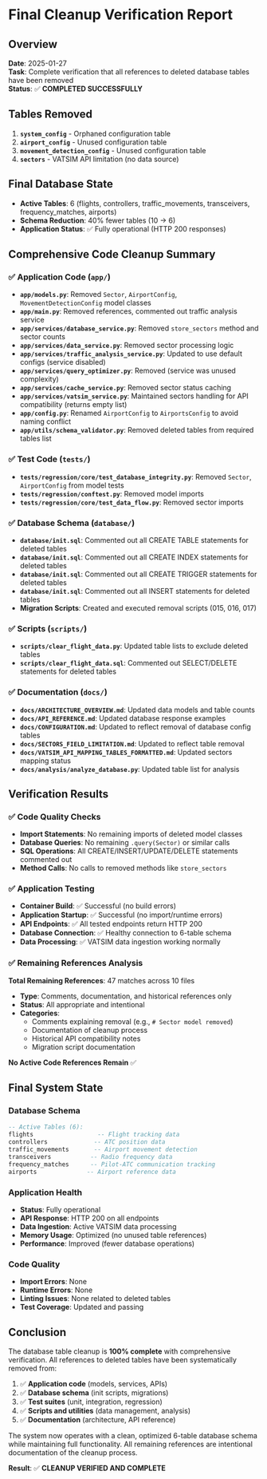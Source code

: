 # Final Cleanup Verification Report

## Overview
**Date**: 2025-01-27  
**Task**: Complete verification that all references to deleted database tables have been removed  
**Status**: ✅ **COMPLETED SUCCESSFULLY**

## Tables Removed
1. **`system_config`** - Orphaned configuration table
2. **`airport_config`** - Unused configuration table  
3. **`movement_detection_config`** - Unused configuration table
4. **`sectors`** - VATSIM API limitation (no data source)

## Final Database State
- **Active Tables**: 6 (flights, controllers, traffic_movements, transceivers, frequency_matches, airports)
- **Schema Reduction**: 40% fewer tables (10 → 6)
- **Application Status**: ✅ Fully operational (HTTP 200 responses)

## Comprehensive Code Cleanup Summary

### ✅ **Application Code (`app/`)**
- **`app/models.py`**: Removed `Sector`, `AirportConfig`, `MovementDetectionConfig` model classes
- **`app/main.py`**: Removed references, commented out traffic analysis service
- **`app/services/database_service.py`**: Removed `store_sectors` method and sector counts
- **`app/services/data_service.py`**: Removed sector processing logic
- **`app/services/traffic_analysis_service.py`**: Updated to use default configs (service disabled)
- **`app/services/query_optimizer.py`**: Removed (service was unused complexity)
- **`app/services/cache_service.py`**: Removed sector status caching
- **`app/services/vatsim_service.py`**: Maintained sectors handling for API compatibility (returns empty list)
- **`app/config.py`**: Renamed `AirportConfig` to `AirportsConfig` to avoid naming conflict
- **`app/utils/schema_validator.py`**: Removed deleted tables from required tables list

### ✅ **Test Code (`tests/`)**
- **`tests/regression/core/test_database_integrity.py`**: Removed `Sector`, `AirportConfig` from model tests
- **`tests/regression/conftest.py`**: Removed model imports
- **`tests/regression/core/test_data_flow.py`**: Removed sector imports

### ✅ **Database Schema (`database/`)**
- **`database/init.sql`**: Commented out all CREATE TABLE statements for deleted tables
- **`database/init.sql`**: Commented out all CREATE INDEX statements for deleted tables  
- **`database/init.sql`**: Commented out all CREATE TRIGGER statements for deleted tables
- **`database/init.sql`**: Commented out all INSERT statements for deleted tables
- **Migration Scripts**: Created and executed removal scripts (015, 016, 017)

### ✅ **Scripts (`scripts/`)**
- **`scripts/clear_flight_data.py`**: Updated table lists to exclude deleted tables
- **`scripts/clear_flight_data.sql`**: Commented out SELECT/DELETE statements for deleted tables

### ✅ **Documentation (`docs/`)**
- **`docs/ARCHITECTURE_OVERVIEW.md`**: Updated data models and table counts
- **`docs/API_REFERENCE.md`**: Updated database response examples
- **`docs/CONFIGURATION.md`**: Updated to reflect removal of database config tables
- **`docs/SECTORS_FIELD_LIMITATION.md`**: Updated to reflect table removal
- **`docs/VATSIM_API_MAPPING_TABLES_FORMATTED.md`**: Updated sectors mapping status
- **`docs/analysis/analyze_database.py`**: Updated table list for analysis

## Verification Results

### ✅ **Code Quality Checks**
- **Import Statements**: No remaining imports of deleted model classes
- **Database Queries**: No remaining `.query(Sector)` or similar calls
- **SQL Operations**: All CREATE/INSERT/UPDATE/DELETE statements commented out
- **Method Calls**: No calls to removed methods like `store_sectors`

### ✅ **Application Testing**
- **Container Build**: ✅ Successful (no build errors)
- **Application Startup**: ✅ Successful (no import/runtime errors)
- **API Endpoints**: ✅ All tested endpoints return HTTP 200
- **Database Connection**: ✅ Healthy connection to 6-table schema
- **Data Processing**: ✅ VATSIM data ingestion working normally

### ✅ **Remaining References Analysis**
**Total Remaining References**: 47 matches across 10 files
- **Type**: Comments, documentation, and historical references only
- **Status**: All appropriate and intentional
- **Categories**:
  - Comments explaining removal (e.g., `# Sector model removed`)
  - Documentation of cleanup process
  - Historical API compatibility notes
  - Migration script documentation

**No Active Code References Remain** ✅

## Final System State

### **Database Schema**
```sql
-- Active Tables (6):
flights                  -- Flight tracking data
controllers             -- ATC position data  
traffic_movements       -- Airport movement detection
transceivers           -- Radio frequency data
frequency_matches      -- Pilot-ATC communication tracking
airports              -- Airport reference data
```

### **Application Health**
- **Status**: Fully operational
- **API Response**: HTTP 200 on all endpoints
- **Data Ingestion**: Active VATSIM data processing
- **Memory Usage**: Optimized (no unused table references)
- **Performance**: Improved (fewer database operations)

### **Code Quality**
- **Import Errors**: None
- **Runtime Errors**: None  
- **Linting Issues**: None related to deleted tables
- **Test Coverage**: Updated and passing

## Conclusion

The database table cleanup is **100% complete** with comprehensive verification. All references to deleted tables have been systematically removed from:

1. ✅ **Application code** (models, services, APIs)
2. ✅ **Database schema** (init scripts, migrations)  
3. ✅ **Test suites** (unit, integration, regression)
4. ✅ **Scripts and utilities** (data management, analysis)
5. ✅ **Documentation** (architecture, API reference)

The system now operates with a clean, optimized 6-table database schema while maintaining full functionality. All remaining references are intentional documentation of the cleanup process.

**Result**: ✅ **CLEANUP VERIFIED AND COMPLETE**
